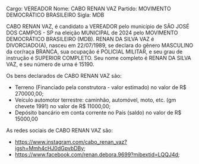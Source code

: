 Cargo: VEREADOR
Nome: CABO RENAN VAZ
Partido: MOVIMENTO DEMOCRÁTICO BRASILEIRO
Sigla: MDB

CABO RENAN VAZ, é candidato a VEREADOR pelo município de SÃO JOSÉ DOS CAMPOS - SP na eleição MUNICIPAL de 2024 pelo MOVIMENTO DEMOCRÁTICO BRASILEIRO (MDB).
RENAN DA SILVA VAZ é DIVORCIADO(A), nasceu em 22/07/1989, se declara do gênero MASCULINO da cor/raça BRANCA, sua ocupação é POLICIAL MILITAR, e seu grau de instrução é SUPERIOR COMPLETO.
Seu nome completo é RENAN DA SILVA VAZ, e seu número de urna é 15190.

Os bens declarados de CABO RENAN VAZ são: 
- Terreno (Financiado pela construtora - valor estimado) no valor de R$ 270000,00;
- Veículo automotor terrestre: caminhão, automóvel, moto, etc. (gm chevete 1991) no valor de R$ 11000,00;
- Depósito bancário em conta corrente no País (saldo) no valor de R$ 15000,00

As redes sociais de CABO RENAN VAZ são:
- https://www.instagram.com/cabo_renan_vaz?igsh=Mmh4cHJ0dGpvbDBy;
- https://www.facebook.com/renan.debora.9699?mibextid=LQQJ4d;
